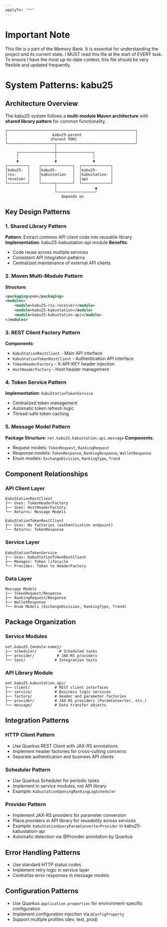 ```yaml
---
applyTo: "**"
---
```

# Important Note
This file is a part of the Memory Bank. It is essential for understanding the project and its current state. I MUST read this file at the start of EVERY task.
To ensure I have the most up-to-date context, this file should be very flexible and updated frequently.

# System Patterns: kabu25

## Architecture Overview
The kabu25 system follows a **multi-module Maven architecture** with **shared library pattern** for common functionality.

```
┌─────────────────────────────────────────────────────────┐
│                    kabu25-parent                        │
│                   (Parent POM)                          │
└─────────────────────┬───────────────────────────────────┘
                      │
     ┌────────────────┼────────────────┐
     │                │                │
     ▼                ▼                ▼
┌─────────┐    ┌──────────────┐  ┌─────────────┐
│kabu25-  │    │kabu25-       │  │kabu25-      │
│rss-     │    │kabustation   │  │kabustation- │
│receiver │    │              │  │api          │
└─────────┘    └──────┬───────┘  └─────────────┘
                      │                 ▲
                      └─────────────────┘
                         depends on
```

## Key Design Patterns

### 1. Shared Library Pattern
**Pattern**: Extract common API client code into reusable library
**Implementation**: kabu25-kabustation-api module
**Benefits**: 
- Code reuse across multiple services
- Consistent API integration patterns
- Centralized maintenance of external API clients

### 2. Maven Multi-Module Pattern
**Structure**:
```xml
<packaging>pom</packaging>
<modules>
    <module>kabu25-rss-receiver</module>
    <module>kabu25-kabustation</module>
    <module>kabu25-kabustation-api</module>
</modules>
```

### 3. REST Client Factory Pattern
**Components**:
- `KabuStationRestClient` - Main API interface
- `KabuStationTokenRestClient` - Authentication API interface
- `TokenHeaderFactory` - X-API-KEY header injection
- `HostHeaderFactory` - Host header management

### 4. Token Service Pattern
**Implementation**: `KabuStationTokenService`
- Centralized token management
- Automatic token refresh logic
- Thread-safe token caching

### 5. Message Model Pattern
**Package Structure**: `net.kabu25.kabustation.api.message`
**Components**:
- Request models: `TokenRequest`, `RankingRequest`
- Response models: `TokenResponse`, `RankingResponse`, `WalletResponse`
- Enum models: `ExchangeDivision`, `RankingType`, `Trend`

## Component Relationships

### API Client Layer
```
KabuStationRestClient
├── Uses: TokenHeaderFactory
├── Uses: HostHeaderFactory
└── Returns: Message Models

KabuStationTokenRestClient
├── Uses: No factories (authentication endpoint)
└── Returns: TokenResponse
```

### Service Layer
```
KabuStationTokenService
├── Uses: KabuStationTokenRestClient
├── Manages: Token lifecycle
└── Provides: Token to HeaderFactory
```

### Data Layer
```
Message Models
├── TokenRequest/Response
├── RankingRequest/Response
├── WalletResponse
└── Enum Models (ExchangeDivision, RankingType, Trend)
```

## Package Organization

### Service Modules
```
net.kabu25.{module-name}/
├── scheduler/          # Scheduled tasks
├── provider/          # JAX-RS providers
└── test/             # Integration tests
```

### API Library Module
```
net.kabu25.kabustation.api/
├── client/           # REST client interfaces
├── service/          # Business logic services
├── factory/          # Header and parameter factories
├── provider/         # JAX-RS providers (ParamConverter, etc.)
└── message/          # Data transfer objects
```

## Integration Patterns

### HTTP Client Pattern
- Use Quarkus REST Client with JAX-RS annotations
- Implement header factories for cross-cutting concerns
- Separate authentication and business API clients

### Scheduler Pattern
- Use Quarkus Scheduler for periodic tasks
- Implement in service modules, not API library
- Example: `KabustationOpeningRankingLogScheduler`

### Provider Pattern
- Implement JAX-RS providers for parameter conversion
- Place providers in API library for reusability across services
- Example: `KabuStationQueryParamConverterProvider` in kabu25-kabustation-api
- Automatic detection via @Provider annotation by Quarkus

## Error Handling Patterns
- Use standard HTTP status codes
- Implement retry logic in service layer
- Centralize error responses in message models

## Configuration Patterns
- Use Quarkus `application.properties` for environment-specific configuration
- Implement configuration injection via `@ConfigProperty`
- Support multiple profiles (dev, test, prod)

